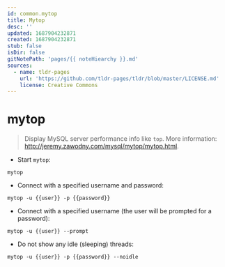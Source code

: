 ```yaml
---
id: common.mytop
title: Mytop
desc: ''
updated: 1687904232871
created: 1687904232871
stub: false
isDir: false
gitNotePath: 'pages/{{ noteHiearchy }}.md'
sources:
  - name: tldr-pages
    url: 'https://github.com/tldr-pages/tldr/blob/master/LICENSE.md'
    license: Creative Commons
---
```

# mytop

> Display MySQL server performance info like `top`.
> More information: <http://jeremy.zawodny.com/mysql/mytop/mytop.html>.

- Start `mytop`:

`mytop`

- Connect with a specified username and password:

`mytop -u {{user}} -p {{password}}`

- Connect with a specified username (the user will be prompted for a password):

`mytop -u {{user}} --prompt`

- Do not show any idle (sleeping) threads:

`mytop -u {{user}} -p {{password}} --noidle`

